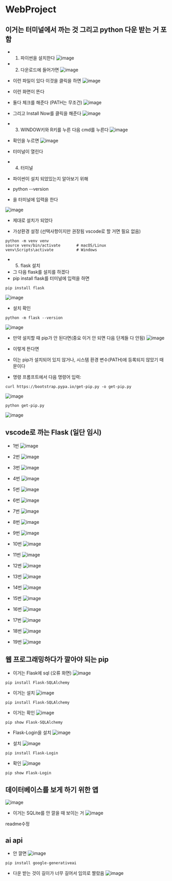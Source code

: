 # WebProject 

## 이거는 터미널에서 까는 것 그리고 python 다운 받는 거 포함 
- 1. 파이썬을 설치한다
![image](https://github.com/user-attachments/assets/0fcc364f-71fd-4854-b4cf-00055a0c482a)

- 2. 다운로드에 들어가면 
![image](https://github.com/user-attachments/assets/0008980f-0a65-492b-b9a3-2e118d861aa2)

- 이런 파일이 있다 이것을 클릭을 하면 
![image](https://github.com/user-attachments/assets/4cee3f76-a67e-490e-91a2-6de79f2fa8b9)

- 이런 화면이 뜬다 
- 둘다 체크를 해준다 (PATH는 무조건)
![image](https://github.com/user-attachments/assets/dc7e14ce-412b-4cf8-8815-9a3949ee2ad5)

- 그리고 Install Now를 클릭을 해준다 
![image](https://github.com/user-attachments/assets/0e93238b-a2e8-4ba6-9a5b-5ae3e002a4a4)

- 3. WINDOW키와 R키를 누른 다음 cmd를 누른다
![image](https://github.com/user-attachments/assets/0d415544-ad26-47e9-b832-1e88e6a5bc53)

- 확인을 누르면 
![image](https://github.com/user-attachments/assets/b8436623-6245-4f35-90b3-0f34ec1e8e25)

- 터미널이 열린다 

- 4. 터미널 
- 파이썬이 설치 되었있는지 알아보기 위해 
- python --version
- 을 터미널에 입력을 한다 

![image](https://github.com/user-attachments/assets/053e7a4b-3aea-4205-b198-2230c2fadb87)

- 제대로 설치가 되었다 

- 가상환경 설정 (선택사항이지만 권장됨 vscode로 할 거면 필요 없음)
```
python -m venv venv
source venv/bin/activate       # macOS/Linux
venv\Scripts\activate          # Windows
```
- 5. flask 설치 
- 그 다음 flask를 설치를 하겠다
- pip install flask를 터미널에 입력을 하면
```
pip install flask
```
![image](https://github.com/user-attachments/assets/6a3c714e-fc7a-45ff-a42e-66a62e1c98fa)

- 설치 확인
```
python -m flask --version
```
![image](https://github.com/user-attachments/assets/bcfa65cd-4fb2-45f9-a550-3cfcff8a3986)

- 만약 설치할 때 pip가 안 된다면(중요 이거 안 되면 다음 단계들 다 안됨)
![image](https://github.com/user-attachments/assets/2bf4eb17-a923-4ea4-8b4f-b32af307c310)

- 이렇게 뜬다면 
- 이는 pip가 설치되어 있지 않거나, 시스템 환경 변수(PATH)에 등록되지 않았기 때문이다

- 명령 프롬프트에서 다음 명령어 입력: 
```
curl https://bootstrap.pypa.io/get-pip.py -o get-pip.py
```
![image](https://github.com/user-attachments/assets/e91ec098-96ce-47de-b51a-86bfa38de6b0)
```
python get-pip.py
```

![image](https://github.com/user-attachments/assets/3a08be23-dcdb-4409-ac7a-e1a67193d7bc)


## vscode로 까는 Flask (일단 임시)

- 1번
![image](https://github.com/user-attachments/assets/34d0db4b-3766-493d-86b4-e71f9fbdbbb2) 

- 2번
![image](https://github.com/user-attachments/assets/44c33bd0-0879-4356-b559-545703a7fdfb)

- 3번
![image](https://github.com/user-attachments/assets/8756fd42-5af7-4a37-af56-8d51eb0f2dc0)

- 4번
![image](https://github.com/user-attachments/assets/7bc41176-1549-4bc0-831e-f5a301fa8072)

- 5번
![image](https://github.com/user-attachments/assets/2e6a4ce6-71ba-4fbd-8106-89d796d0b32f)

- 6번
![image](https://github.com/user-attachments/assets/3eaf8a0c-a307-4992-bf0b-6d84adbd55d8)

- 7번
![image](https://github.com/user-attachments/assets/fb6e9e26-b018-4398-966b-67e33254101b)

- 8번
![image](https://github.com/user-attachments/assets/d6c9113a-3414-45c8-bdf5-a1dbee59a650)

- 9번 
![image](https://github.com/user-attachments/assets/855f5d46-5113-48b0-a580-45b98d02fd8d)

- 10번
![image](https://github.com/user-attachments/assets/504711fc-34d2-4ee3-9911-0873f444520b)

- 11번
![image](https://github.com/user-attachments/assets/425801c8-1bc4-409f-983f-8b3ba499593c)

- 12번
![image](https://github.com/user-attachments/assets/a86a6e39-ac91-4e73-a354-ee48219b1750)

- 13번
![image](https://github.com/user-attachments/assets/02083a46-2824-4845-a9ab-646e74ff4e6b)

- 14번
![image](https://github.com/user-attachments/assets/749b4748-6ad8-44a0-8308-4c97b703a765)

- 15번
![image](https://github.com/user-attachments/assets/c8cb63e7-e8e3-4c6c-8a18-675cdf9ca5f0)

- 16번 
![image](https://github.com/user-attachments/assets/b3a949bf-1959-41f9-afff-6e4dc5e01cfb)

- 17번
![image](https://github.com/user-attachments/assets/ac0842fc-a231-4767-ba71-2d0c10e9cebb)

- 18번
![image](https://github.com/user-attachments/assets/d3afdbfe-dedb-4a70-8b43-593e66bf2089)

- 19번
![image](https://github.com/user-attachments/assets/f442a555-d226-4719-9d4d-ba9572bf7fe7)


## 웹 프로그래밍하다가 깔아야 되는 pip 
- 이거는 Flask에 sql (오류 화면)
![image](https://github.com/user-attachments/assets/12afe5e6-a2d2-406f-a57e-b3d5cb77e895)
```
pip install Flask-SQLAlchemy
```
- 이거는 설치
![image](https://github.com/user-attachments/assets/2692da16-4c1e-45f8-a348-151081531d1a)

```
pip install Flask-SQLAlchemy
```
- 이거는 확인
![image](https://github.com/user-attachments/assets/5b94866d-7c8f-4b1f-aaeb-31d2988bee04)

```
pip show Flask-SQLAlchemy
```

- Flask-Login을 설치
![image](https://github.com/user-attachments/assets/e3b9ce4a-0bf9-4f84-946a-01c62f16e513)

- 설치
![image](https://github.com/user-attachments/assets/cd2db99a-58cd-4c3f-9eb5-eb9fd56ef5d3)

```
pip install Flask-Login
```
- 확인
![image](https://github.com/user-attachments/assets/5f85fdfd-56ad-49c5-a432-42851716098e)

```
pip show Flask-Login
```

## 데이터베이스를 보게 하기 위한 앱
![image](https://github.com/user-attachments/assets/b8ea30a7-75f6-4a67-a8b5-77ce5903f73d)

- 이거는 SQLite를 안 깔을 때 보이는 거
![image](https://github.com/user-attachments/assets/5e7db420-a2cf-44dd-a88c-f1ef43594dc8)

<test> readme수정 <test>

## ai api 
- 안 깔면
![image](https://github.com/user-attachments/assets/1ffa21f2-b9e7-46df-9a56-9cba1d3299f7)
```
pip install google-generativeai
```
- 다운 받는 것이 길이가 너무 길어서 임의로 짤랐음
![image](https://github.com/user-attachments/assets/c68f2a04-b015-4108-b21f-85d7c4eb09b3)

